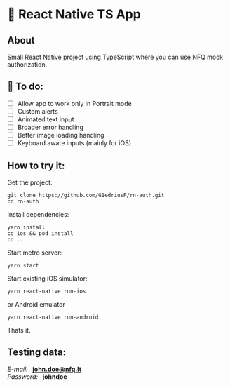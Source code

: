 # :hear_no_evil: React Native TS App
## About
Small React Native project using TypeScript where you can use NFQ mock authorization.

## :eyes: To do:
- [ ] Allow app to work only in Portrait mode
- [ ] Custom alerts
- [ ] Animated text input
- [ ] Broader error handling
- [ ] Better image loading handling
- [ ] Keyboard aware inputs (mainly for iOS)

## How to try it:
Get the project:
```
git clone https://github.com/G1edriusP/rn-auth.git
cd rn-auth
```
Install dependencies:
```
yarn install
cd ios && pod install
cd ..
```
Start metro server:
```
yarn start
```
Start existing iOS simulator:
```
yarn react-native run-ios
```
or Android emulator
```
yarn react-native run-android
```
Thats it.

## Testing data:
_E-mail:_&ensp; **john.doe@nfq.lt**<br />
_Password:_&ensp; **johndoe**

